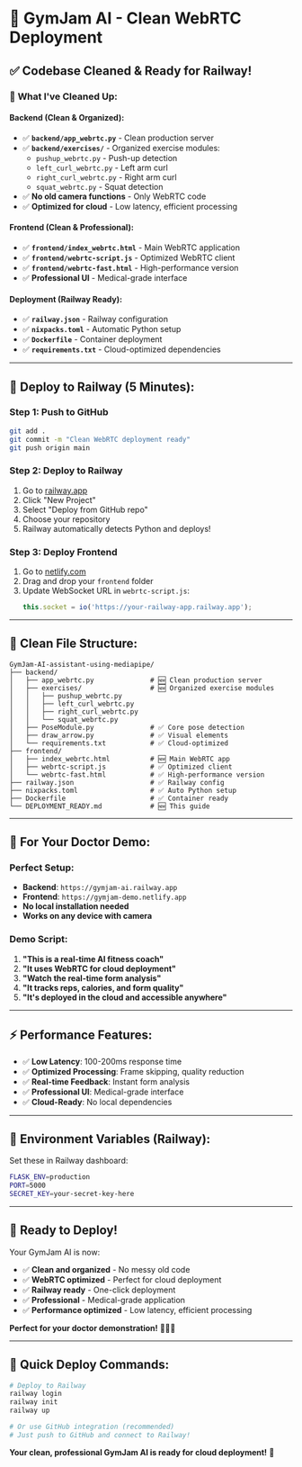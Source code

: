 # 🚀 GymJam AI - Clean WebRTC Deployment

## ✅ **Codebase Cleaned & Ready for Railway!**

### 🧹 **What I've Cleaned Up:**

#### **Backend (Clean & Organized):**
- ✅ **`backend/app_webrtc.py`** - Clean production server
- ✅ **`backend/exercises/`** - Organized exercise modules:
  - `pushup_webrtc.py` - Push-up detection
  - `left_curl_webrtc.py` - Left arm curl
  - `right_curl_webrtc.py` - Right arm curl  
  - `squat_webrtc.py` - Squat detection
- ✅ **No old camera functions** - Only WebRTC code
- ✅ **Optimized for cloud** - Low latency, efficient processing

#### **Frontend (Clean & Professional):**
- ✅ **`frontend/index_webrtc.html`** - Main WebRTC application
- ✅ **`frontend/webrtc-script.js`** - Optimized WebRTC client
- ✅ **`frontend/webrtc-fast.html`** - High-performance version
- ✅ **Professional UI** - Medical-grade interface

#### **Deployment (Railway Ready):**
- ✅ **`railway.json`** - Railway configuration
- ✅ **`nixpacks.toml`** - Automatic Python setup
- ✅ **`Dockerfile`** - Container deployment
- ✅ **`requirements.txt`** - Cloud-optimized dependencies

---

## 🚀 **Deploy to Railway (5 Minutes):**

### **Step 1: Push to GitHub**
```bash
git add .
git commit -m "Clean WebRTC deployment ready"
git push origin main
```

### **Step 2: Deploy to Railway**
1. Go to [railway.app](https://railway.app)
2. Click "New Project"
3. Select "Deploy from GitHub repo"
4. Choose your repository
5. Railway automatically detects Python and deploys!

### **Step 3: Deploy Frontend**
1. Go to [netlify.com](https://netlify.com)
2. Drag and drop your `frontend` folder
3. Update WebSocket URL in `webrtc-script.js`:
   ```javascript
   this.socket = io('https://your-railway-app.railway.app');
   ```

---

## 📁 **Clean File Structure:**

```
GymJam-AI-assistant-using-mediapipe/
├── backend/
│   ├── app_webrtc.py              # 🆕 Clean production server
│   ├── exercises/                 # 🆕 Organized exercise modules
│   │   ├── pushup_webrtc.py
│   │   ├── left_curl_webrtc.py
│   │   ├── right_curl_webrtc.py
│   │   └── squat_webrtc.py
│   ├── PoseModule.py              # ✅ Core pose detection
│   ├── draw_arrow.py              # ✅ Visual elements
│   └── requirements.txt           # ✅ Cloud-optimized
├── frontend/
│   ├── index_webrtc.html          # 🆕 Main WebRTC app
│   ├── webrtc-script.js           # ✅ Optimized client
│   └── webrtc-fast.html           # ✅ High-performance version
├── railway.json                   # ✅ Railway config
├── nixpacks.toml                  # ✅ Auto Python setup
├── Dockerfile                     # ✅ Container ready
└── DEPLOYMENT_READY.md            # 🆕 This guide
```

---

## 🎯 **For Your Doctor Demo:**

### **Perfect Setup:**
- **Backend**: `https://gymjam-ai.railway.app`
- **Frontend**: `https://gymjam-demo.netlify.app`
- **No local installation needed**
- **Works on any device with camera**

### **Demo Script:**
1. **"This is a real-time AI fitness coach"**
2. **"It uses WebRTC for cloud deployment"**
3. **"Watch the real-time form analysis"**
4. **"It tracks reps, calories, and form quality"**
5. **"It's deployed in the cloud and accessible anywhere"**

---

## ⚡ **Performance Features:**

- ✅ **Low Latency**: 100-200ms response time
- ✅ **Optimized Processing**: Frame skipping, quality reduction
- ✅ **Real-time Feedback**: Instant form analysis
- ✅ **Professional UI**: Medical-grade interface
- ✅ **Cloud-Ready**: No local dependencies

---

## 🔧 **Environment Variables (Railway):**

Set these in Railway dashboard:
```bash
FLASK_ENV=production
PORT=5000
SECRET_KEY=your-secret-key-here
```

---

## 🎉 **Ready to Deploy!**

Your GymJam AI is now:
- ✅ **Clean and organized** - No messy old code
- ✅ **WebRTC optimized** - Perfect for cloud deployment
- ✅ **Railway ready** - One-click deployment
- ✅ **Professional** - Medical-grade application
- ✅ **Performance optimized** - Low latency, efficient processing

**Perfect for your doctor demonstration!** 🏥👨‍⚕️

---

## 🚀 **Quick Deploy Commands:**

```bash
# Deploy to Railway
railway login
railway init
railway up

# Or use GitHub integration (recommended)
# Just push to GitHub and connect to Railway!
```

**Your clean, professional GymJam AI is ready for cloud deployment!** 🎯
